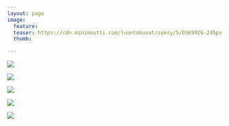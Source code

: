 ```yaml
---
layout: page
image:
  feature:
  teaser: https://cdn.minimuutti.com/luontokuvat/syksy/5/DS69926-245px.jpg
  thumb:

---
```


![](https://cdn.minimuutti.com/luontokuvat/syksy/5/DS69932-800px.jpg)

![](https://cdn.minimuutti.com/luontokuvat/syksy/5/DS69933-800px.jpg)

![](https://cdn.minimuutti.com/luontokuvat/syksy/5/DS69946-800px.jpg)

![](https://cdn.minimuutti.com/luontokuvat/syksy/5/DS69917-800px.jpg)

![](https://cdn.minimuutti.com/luontokuvat/syksy/5/DS69926-800px.jpg)
